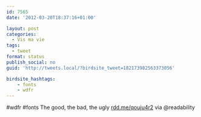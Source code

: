 ```yaml
---
id: 7565
date: '2012-03-20T18:37:16+01:00'

layout: post
categories:
  - Vis ma vie
tags:
  - tweet
format: status
publish_social: no
guid: 'http://tweets.local/?birdsite_tweet=182173982563373056'

birdsite_hashtags:
    - fonts
    - wdfr
---
```


\#wdfr #fonts The good, the bad, the ugly [rdd.me/qouju4r2](http://rdd.me/qouju4r2) via @readability